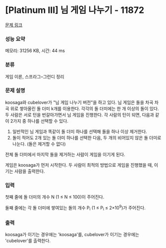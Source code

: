 # [Platinum III] 님 게임 나누기 - 11872 

[문제 링크](https://www.acmicpc.net/problem/11872) 

### 성능 요약

메모리: 31256 KB, 시간: 44 ms

### 분류

게임 이론, 스프라그–그런디 정리

### 문제 설명

<p>koosaga와 cubelover가 "님 게임 나누기 버전"을 하고 있다. 님 게임은 돌을 차곡 차곡 위로 쌓아올린 돌 더미 k개를 이용한다. 각각의 돌 더미에는 한 개 이상의 돌이 있다. 두 사람은 서로 턴을 번갈아가면서 님 게임을 진행한다. 각 사람의 턴이 되면, 다음과 같이 2가지 중 하나를 선택할 수 있다.</p>

<ol>
	<li>일반적인 님 게임과 똑같이 돌 더미 하나를 선택해 돌을 하나 이상 제거한다.</li>
	<li>돌이 적어도 2개 있는 돌 더미 하나를 선택한 다음, 두 개의 비어있지 않은 돌 더미로 나눈다. (돌은 제거할 수 없다)</li>
</ol>

<p>전체 돌 더미에서 마지막 돌을 제거하는 사람이 게임을 이기게 된다. </p>

<p>게임은 koosaga가 먼저 시작한다. 두 사람이 최적의 방법으로 게임을 진행했을 때, 이기는 사람을 출력한다.</p>

### 입력 

 <p>첫째 줄에 돌 더미의 개수 N (1 ≤ N ≤ 100)이 주어진다.</p>

<p>둘째 줄에는 각 돌 더미에 쌓여있는 돌의 개수 P<sub>i</sub> (1 ≤ P<sub>i</sub> ≤ 2×10<sup>9</sup>)가 주어진다.</p>

### 출력 

 <p>koosaga가 이기는 경우에는 'koosaga'를, cubelover가 이기는 경우에는 'cubelover'를 출력한다.</p>

